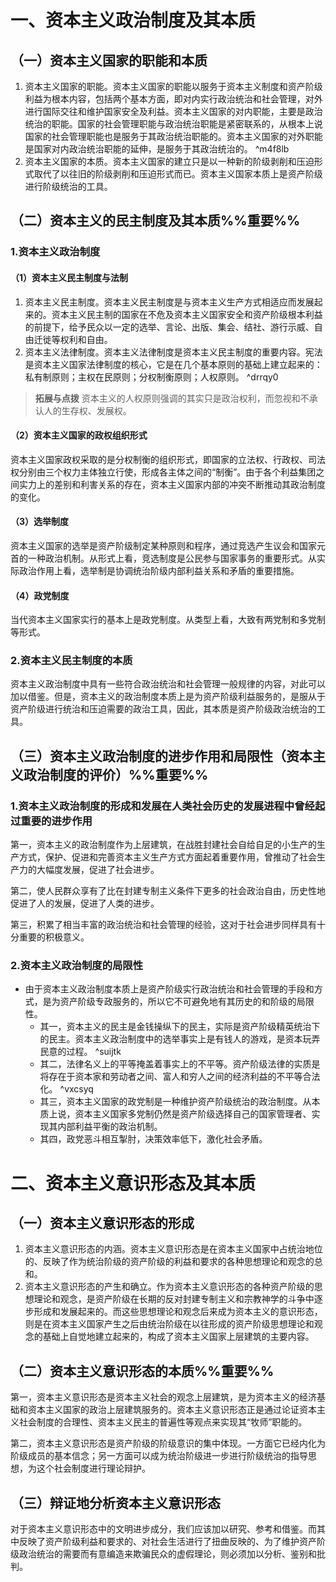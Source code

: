 # 一、资本主义政治制度及其本质
## （一）资本主义国家的职能和本质
1. 资本主义国家的职能。资本主义国家的职能以服务于资本主义制度和资产阶级利益为根本内容，包括两个基本方面，即对内实行政治统治和社会管理，对外进行国际交往和维护国家安全及利益。资本主义国家的对内职能，主要是政治统治的职能。国家的社会管理职能与政治统治职能是紧密联系的，从根本上说国家的社会管理职能也是服务于其政治统治职能的。资本主义国家的对外职能是国家对内政治统治职能的延伸，是服务于其政治统治的。 ^m4f8lb
2. 资本主义国家的本质。资本主义国家的建立只是以一种新的阶级剥削和压迫形式取代了以往旧的阶级剥削和压迫形式而已。资本主义国家本质上是资产阶级进行阶级统治的工具。
## （二）资本主义的民主制度及其本质%%重要%%
### 1.资本主义政治制度
#### （1）资本主义民主制度与法制
1. 资本主义民主制度。资本主义民主制度是与资本主义生产方式相适应而发展起来的。资本主义民主制的国家在不危及资本主义国家安全和资产阶级根本利益的前提下，给予民众以一定的选举、言论、出版、集会、结社、游行示威、自由迁徙等权利和自由。
2. 资本主义法律制度。资本主义法律制度是资本主义民主制度的重要内容。宪法是资本主义国家法律制度的核心，它是在几个基本原则的基础上建立起来的：私有制原则；主权在民原则；分权制衡原则；人权原则。 ^drrqy0

>**拓展与点拨**
资本主义的人权原则强调的其实只是政治权利，而忽视和不承认人的生存权、发展权。
#### （2）资本主义国家的政权组织形式
资本主义国家政权采取的是分权制衡的组织形式，即国家的立法权、行政权、司法权分别由三个权力主体独立行使，形成各主体之间的“制衡”。由于各个利益集团之间实力上的差别和利害关系的存在，资本主义国家内部的冲突不断推动其政治制度的变化。
#### （3）选举制度
资本主义国家的选举是资产阶级制定某种原则和程序，通过竞选产生议会和国家元首的一种政治机制。从形式上看，竞选制度是公民参与国家事务的重要形式。从实际政治作用上看，选举制是协调统治阶级内部利益关系和矛盾的重要措施。
#### （4）政党制度
当代资本主义国家实行的基本上是政党制度。从类型上看，大致有两党制和多党制等形式。
### 2.资本主义民主制度的本质
资本主义政治制度中具有一些符合政治统治和社会管理一般规律的内容，对此可以加以借鉴。但是，资本主义的政治制度本质上是为资产阶级利益服务的，是服从于资产阶级进行统治和压迫需要的政治工具，因此，其本质是资产阶级政治统治的工具。
## （三）资本主义政治制度的进步作用和局限性（资本主义政治制度的评价）%%重要%%
### 1.资本主义政治制度的形成和发展在人类社会历史的发展进程中曾经起过重要的进步作用
第一，资本主义的政治制度作为上层建筑，在战胜封建社会自给自足的小生产的生产方式，保护、促进和完善资本主义生产方式方面起着重要作用，曾推动了社会生产力的大幅度发展，促进了社会进步。

第二，使人民群众享有了比在封建专制主义条件下更多的社会政治自由，历史性地促进了人的发展，促进了人类的进步。

第三，积累了相当丰富的政治统治和社会管理的经验，这对于社会进步同样具有十分重要的积极意义。
### 2.资本主义政治制度的局限性
- 由于资本主义政治制度本质上是资产阶级实行政治统治和社会管理的手段和方式，是为资产阶级专政服务的，所以它不可避免地有其历史的和阶级的局限性。
	- 其一，资本主义的民主是金钱操纵下的民主，实际是资产阶级精英统治下的民主。资本主义政治制度中的选举事实上是有钱人的游戏，是资本玩弄民意的过程。 ^suijtk
	- 其二，法律名义上的平等掩盖着事实上的不平等。资产阶级法律的实质是将存在于资本家和劳动者之间、富人和穷人之间的经济利益的不平等合法化。 ^vxcsyq
	- 其三，资本主义国家的政党制是一种维护资产阶级统治的政治制度。从本质上说，资本主义国家多党制仍然是资产阶级选择自己的国家管理者、实现其内部利益平衡的政治机制。
	- 其四，政党恶斗相互掣肘，决策效率低下，激化社会矛盾。
# 二、资本主义意识形态及其本质
## （一）资本主义意识形态的形成
1. 资本主义意识形态的内涵。资本主义意识形态是在资本主义国家中占统治地位的、反映了作为统治阶级的资产阶级的利益和要求的各种思想理论和观念的总和。
2. 资本主义意识形态的产生和确立。作为资本主义意识形态的各种资产阶级的思想理论和观念，是资产阶级在长期的反对封建专制主义和宗教神学的斗争中逐步形成和发展起来的。而这些思想理论和观念后来成为资本主义的意识形态，则是在资本主义国家产生之后由统治阶级在以往形成的资产阶级思想理论和观念的基础上自觉地建立起来的，构成了资本主义国家上层建筑的主要内容。
## （二）资本主义意识形态的本质%%重要%%
第一，资本主义意识形态是资本主义社会的观念上层建筑，是为资本主义的经济基础和资本主义国家的政治上层建筑服务的。资本主义意识形态正是通过论证资本主义社会制度的合理性、资本主义民主的普遍性等观点来实现其“牧师”职能的。

第二，资本主义意识形态是资产阶级的阶级意识的集中体现。一方面它已经内化为阶级成员的基本信念；另一方面可以成为统治阶级进一步进行阶级统治的指导思想，为这个社会制度进行理论辩护。
## （三）辩证地分析资本主义意识形态
对于资本主义意识形态中的文明进步成分，我们应该加以研究、参考和借鉴。而其中反映了资产阶级利益和要求的、对社会生活进行了扭曲反映的、为了维护资产阶级政治统治的需要而有意编造来欺骗民众的虚假理论，则必须加以分析、鉴别和批判。